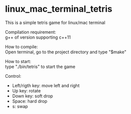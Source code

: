 # linux_mac_terminal_tetris

This is a simple tetris game for linux/mac terminal

Compilation requirement:<br />
g++ of version supporting c++11

How to compile:<br />
Open terminal, go to the project directory and type "$make"
    
How to start:<br />
type "./bin/tetris" to start the game


Control:
- Left/rigth key: move left and right
- Up key: rotate
- Down key: soft drop
- Space: hard drop
- s: swap
